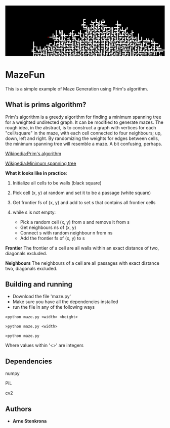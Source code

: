 ![Example](https://raw.githubusercontent.com/ArneStenkrona/MazeFun/master/MazeFun.PNG)

# MazeFun

This is a simple example of Maze Generation using Prim's algorithm.

## What is prims algorithm?

Prim's algorithm is a greedy algorithm for finding a minimum spanning tree for a weighted undirected graph. It can
be modified to generate mazes. The rough idea, in the abstract, is to construct a graph with vertices for each "cell/square"
in the maze, with each cell connected to four neighbours; up, down, left and right. By randomizing the weights for
edges between cells, the minimum spanning tree will resemble a maze. A bit confusing, perhaps.

[Wikipedia:Prim's algorithm](https://en.wikipedia.org/wiki/Prim%27s_algorithm "Prim's algorithm")

[Wikipedia:Minimum spanning tree](https://en.wikipedia.org/wiki/Minimum_spanning_tree "Minimum spanning tree")

**What it looks like in practice**:

1. Initialize all cells to be walls (black square)

2. Pick cell (x, y) at random and set it to be a passage (white square)

3. Get frontier fs of (x, y) and add to set s that contains all frontier cells

4. while s is not empty:

   - Pick a random cell (x, y) from s and remove it from s
   - Get neighbours ns of (x, y)
   - Connect s with random neighbour n from ns
   - Add the frontier fs of (x, y) to s
            

**Frontier**
The frontier of a cell are all walls within an exact distance of two,
diagonals excluded.

**Neighbours**
The neighbours of a cell are all passages with exact distance two,
diagonals excluded.


## Building and running

* Download the file 'maze.py'
* Make sure you have all the dependencies installed
* run the file in any of the following ways
```
>python maze.py <width> <height>
```
```
>python maze.py <width>
```
```
>python maze.py
```
Where values within '<>' are integers

## Dependencies
numpy

PIL

cv2

## Authors

* **Arne Stenkrona** 
